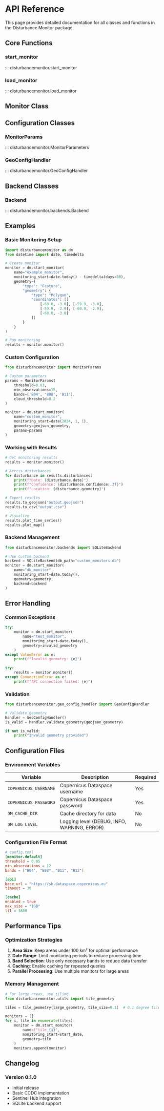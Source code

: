 # API Reference

This page provides detailed documentation for all classes and functions in the Disturbance Monitor package.

## Core Functions

### start_monitor

::: disturbancemonitor.start_monitor

### load_monitor

::: disturbancemonitor.load_monitor

## Monitor Class

## Configuration Classes

### MonitorParams

::: disturbancemonitor.MonitorParameters

### GeoConfigHandler

::: disturbancemonitor.GeoConfigHandler

## Backend Classes

### Backend

::: disturbancemonitor.backends.Backend

## Examples

### Basic Monitoring Setup

```python
import disturbancemonitor as dm
from datetime import date, timedelta

# Create monitor
monitor = dm.start_monitor(
    name="example_monitor",
    monitoring_start=date.today() - timedelta(days=30),
    geometry={
        "type": "Feature",
        "geometry": {
            "type": "Polygon",
            "coordinates": [[
                [-60.0, -3.0], [-59.9, -3.0],
                [-59.9, -2.9], [-60.0, -2.9],
                [-60.0, -3.0]
            ]]
        }
    }
)

# Run monitoring
results = monitor.monitor()
```

### Custom Configuration

```python
from disturbancemonitor import MonitorParams

# Custom parameters
params = MonitorParams(
    threshold=0.03,
    min_observations=15,
    bands=['B04', 'B08', 'B11'],
    cloud_threshold=0.2
)

monitor = dm.start_monitor(
    name="custom_monitor",
    monitoring_start=date(2024, 1, 1),
    geometry=geojson_geometry,
    params=params
)
```

### Working with Results

```python
# Get monitoring results
results = monitor.monitor()

# Access disturbances
for disturbance in results.disturbances:
    print(f"Date: {disturbance.date}")
    print(f"Confidence: {disturbance.confidence:.3f}")
    print(f"Location: {disturbance.geometry}")

# Export results
results.to_geojson("output.geojson")
results.to_csv("output.csv")

# Visualize
results.plot_time_series()
results.plot_map()
```

### Backend Management

```python
from disturbancemonitor.backends import SQLiteBackend

# Use custom backend
backend = SQLiteBackend(db_path="custom_monitors.db")
monitor = dm.start_monitor(
    name="db_monitor",
    monitoring_start=date.today(),
    geometry=geometry,
    backend=backend
)
```

## Error Handling

### Common Exceptions

```python
try:
    monitor = dm.start_monitor(
        name="test_monitor",
        monitoring_start=date.today(),
        geometry=invalid_geometry
    )
except ValueError as e:
    print(f"Invalid geometry: {e}")

try:
    results = monitor.monitor()
except ConnectionError as e:
    print(f"API connection failed: {e}")
```

### Validation

```python
from disturbancemonitor.geo_config_handler import GeoConfigHandler

# Validate geometry
handler = GeoConfigHandler()
is_valid = handler.validate_geometry(geojson_geometry)

if not is_valid:
    print("Invalid geometry provided")
```

## Configuration Files

### Environment Variables

| Variable | Description | Required |
|----------|-------------|----------|
| `COPERNICUS_USERNAME` | Copernicus Dataspace username | Yes |
| `COPERNICUS_PASSWORD` | Copernicus Dataspace password | Yes |
| `DM_CACHE_DIR` | Cache directory for data | No |
| `DM_LOG_LEVEL` | Logging level (DEBUG, INFO, WARNING, ERROR) | No |

### Configuration File Format

```toml
# config.toml
[monitor.default]
threshold = 0.05
min_observations = 12
bands = ["B04", "B08", "B11", "B12"]

[api]
base_url = "https://sh.dataspace.copernicus.eu"
timeout = 30

[cache]
enabled = true
max_size = "1GB"
ttl = 3600
```

## Performance Tips

### Optimization Strategies

1. **Area Size**: Keep areas under 100 km² for optimal performance
2. **Date Range**: Limit monitoring periods to reduce processing time
3. **Band Selection**: Use only necessary bands to reduce data transfer
4. **Caching**: Enable caching for repeated queries
5. **Parallel Processing**: Use multiple monitors for large areas

### Memory Management

```python
# For large areas, use tiling
from disturbancemonitor.utils import tile_geometry

tiles = tile_geometry(large_geometry, tile_size=0.1)  # 0.1 degree tiles

monitors = []
for i, tile in enumerate(tiles):
    monitor = dm.start_monitor(
        name=f"tile_{i}",
        monitoring_start=start_date,
        geometry=tile
    )
    monitors.append(monitor)
```

## Changelog

### Version 0.1.0
- Initial release
- Basic CCDC implementation
- Sentinel Hub integration
- SQLite backend support
